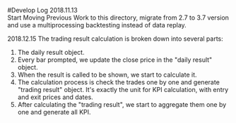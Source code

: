 #Develop Log
2018.11.13   
Start Moving Previous Work to this directory, migrate from 2.7 to 3.7 version and use a multiprocessing backtesting instead of data replay.

2018.12.15
The trading result calculation is broken down into several parts:
1. The daily result object.
2. Every bar prompted, we update the close price in the "daily result" object.
3. When the result is called to be shown, we start to calculate it.
4. The calculation process is check the trades one by one and generate "trading result" object. It's exactly the unit for KPI calculation, with entry and exit prices and dates.
5. After calculating the "trading result", we start to aggregate them one by one and generate all KPI.